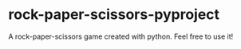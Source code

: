 # rock-paper-scissors-pyproject
A rock-paper-scissors game created with python. Feel free to use it!

